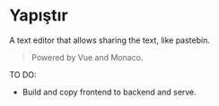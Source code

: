 # Yapıştır

A text editor that allows sharing the text, like pastebin.

>Powered by Vue and Monaco.

TO DO:
- Build and copy frontend to backend and serve.
